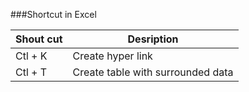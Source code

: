 ###Shortcut in Excel  

Shout cut       | Desription
------------    | ---------------
Ctl + K         | Create hyper link  
Ctl + T         | Create table with surrounded data  
